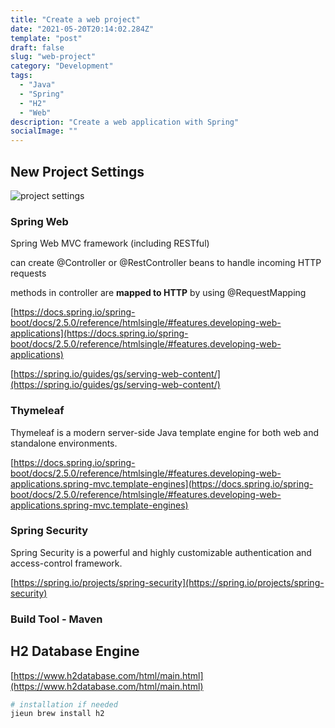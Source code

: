 ```yaml
---
title: "Create a web project"
date: "2021-05-20T20:14:02.284Z"
template: "post"
draft: false
slug: "web-project"
category: "Development"
tags:
  - "Java"
  - "Spring"
  - "H2"
  - "Web"
description: "Create a web application with Spring"
socialImage: ""
---
```


## New Project Settings

![project settings](/media/spring_project.jpg)

### Spring Web

Spring Web MVC framework (including RESTful)

can create @Controller or @RestController beans to handle incoming HTTP requests

methods in controller are **mapped to HTTP** by using @RequestMapping

[https://docs.spring.io/spring-boot/docs/2.5.0/reference/htmlsingle/#features.developing-web-applications](https://docs.spring.io/spring-boot/docs/2.5.0/reference/htmlsingle/#features.developing-web-applications)

[https://spring.io/guides/gs/serving-web-content/](https://spring.io/guides/gs/serving-web-content/)

### Thymeleaf

Thymeleaf is a modern server-side Java template engine for both web and standalone environments.

[https://docs.spring.io/spring-boot/docs/2.5.0/reference/htmlsingle/#features.developing-web-applications.spring-mvc.template-engines](https://docs.spring.io/spring-boot/docs/2.5.0/reference/htmlsingle/#features.developing-web-applications.spring-mvc.template-engines)

### Spring Security

Spring Security is a powerful and highly customizable authentication and access-control framework.

[https://spring.io/projects/spring-security](https://spring.io/projects/spring-security)

### Build Tool - Maven

## H2 Database Engine

[https://www.h2database.com/html/main.html](https://www.h2database.com/html/main.html)

```bash
# installation if needed
jieun brew install h2
```
